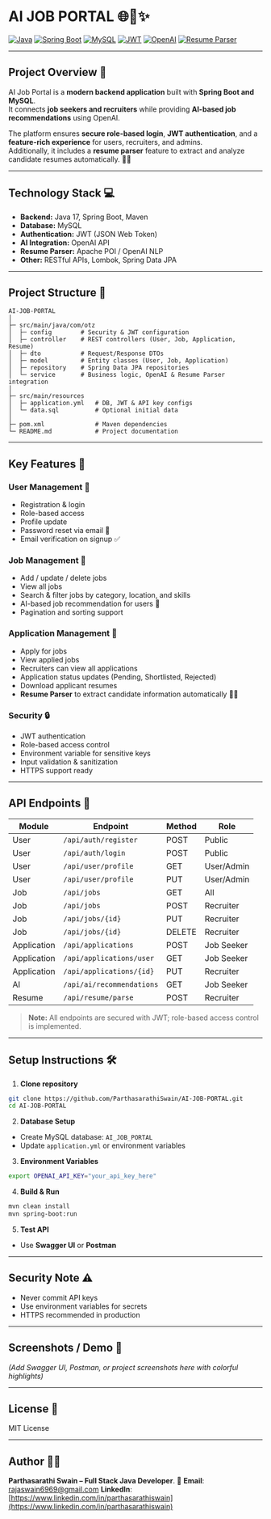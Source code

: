 # AI JOB PORTAL 🌐🤖✨

[![Java](https://img.shields.io/badge/Java-17-blue)](https://www.oracle.com/java/)
[![Spring Boot](https://img.shields.io/badge/Spring_Boot-3.1.2-green)](https://spring.io/projects/spring-boot)
[![MySQL](https://img.shields.io/badge/MySQL-8.0-blue)](https://www.mysql.com/)
[![JWT](https://img.shields.io/badge/JWT-Authentication-yellow)](https://jwt.io/)
[![OpenAI](https://img.shields.io/badge/OpenAI-Integration-orange)](https://openai.com/)
[![Resume Parser](https://img.shields.io/badge/Resume_Parser-Enabled-red)]()

---

## **Project Overview** 🌟

AI Job Portal is a **modern backend application** built with **Spring Boot and MySQL**.  
It connects **job seekers and recruiters** while providing **AI-based job recommendations** using OpenAI.  

The platform ensures **secure role-based login**, **JWT authentication**, and a **feature-rich experience** for users, recruiters, and admins.  
Additionally, it includes a **resume parser** feature to extract and analyze candidate resumes automatically. 📄🤖

---

## **Technology Stack** 💻

* **Backend:** Java 17, Spring Boot, Maven
* **Database:** MySQL
* **Authentication:** JWT (JSON Web Token)
* **AI Integration:** OpenAI API
* **Resume Parser:** Apache POI / OpenAI NLP
* **Other:** RESTful APIs, Lombok, Spring Data JPA

---

## **Project Structure** 📂

```
AI-JOB-PORTAL
│
├─ src/main/java/com/otz
│  ├─ config        # Security & JWT configuration
│  ├─ controller    # REST controllers (User, Job, Application, Resume)
│  ├─ dto           # Request/Response DTOs
│  ├─ model         # Entity classes (User, Job, Application)
│  ├─ repository    # Spring Data JPA repositories
│  └─ service       # Business logic, OpenAI & Resume Parser integration
│
├─ src/main/resources
│  ├─ application.yml   # DB, JWT & API key configs
│  └─ data.sql          # Optional initial data
│
├─ pom.xml              # Maven dependencies
└─ README.md            # Project documentation
```

---

## **Key Features** 🚀

### **User Management** 👤
* Registration & login
* Role-based access
* Profile update
* Password reset via email 📧
* Email verification on signup ✅

### **Job Management** 💼
* Add / update / delete jobs
* View all jobs
* Search & filter jobs by category, location, and skills
* AI-based job recommendation for users 🤖
* Pagination and sorting support

### **Application Management** 📝
* Apply for jobs
* View applied jobs
* Recruiters can view all applications
* Application status updates (Pending, Shortlisted, Rejected)
* Download applicant resumes
* **Resume Parser** to extract candidate information automatically 📄✨

### **Security** 🔒
* JWT authentication
* Role-based access control
* Environment variable for sensitive keys
* Input validation & sanitization
* HTTPS support ready

---

## **API Endpoints** 📡

| Module      | Endpoint                  | Method | Role       |
| ----------- | ------------------------- | ------ | ---------- |
| User        | `/api/auth/register`      | POST   | Public     |
| User        | `/api/auth/login`         | POST   | Public     |
| User        | `/api/user/profile`       | GET    | User/Admin |
| User        | `/api/user/profile`       | PUT    | User/Admin |
| Job         | `/api/jobs`               | GET    | All        |
| Job         | `/api/jobs`               | POST   | Recruiter  |
| Job         | `/api/jobs/{id}`          | PUT    | Recruiter  |
| Job         | `/api/jobs/{id}`          | DELETE | Recruiter  |
| Application | `/api/applications`       | POST   | Job Seeker |
| Application | `/api/applications/user`  | GET    | Job Seeker |
| Application | `/api/applications/{id}`  | PUT    | Recruiter  |
| AI          | `/api/ai/recommendations` | GET    | Job Seeker |
| Resume      | `/api/resume/parse`       | POST   | Recruiter  |

> **Note:** All endpoints are secured with JWT; role-based access control is implemented.

---

## **Setup Instructions** 🛠️

1. **Clone repository**
```bash
git clone https://github.com/ParthasarathiSwain/AI-JOB-PORTAL.git
cd AI-JOB-PORTAL
```

2. **Database Setup**
* Create MySQL database: `AI_JOB_PORTAL`
* Update `application.yml` or environment variables

3. **Environment Variables**
```bash
export OPENAI_API_KEY="your_api_key_here"
```

4. **Build & Run**
```bash
mvn clean install
mvn spring-boot:run
```

5. **Test API**
* Use **Swagger UI** or **Postman**

---

## **Security Note** ⚠️
* Never commit API keys
* Use environment variables for secrets
* HTTPS recommended in production

---

## **Screenshots / Demo** 📸
*(Add Swagger UI, Postman, or project screenshots here with colorful highlights)*

---

## **License** 📝
MIT License

---

## **Author** 👨‍💻
**Parthasarathi Swain – Full Stack Java Developer**.
📧 **Email**: rajaswain6969@gmail.com
**LinkedIn**: [https://www.linkedin.com/in/parthasarathiswain](https://www.linkedin.com/in/parthasarathiswain)

